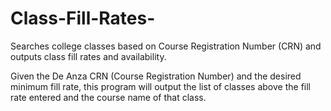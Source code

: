 # Class-Fill-Rates-
Searches college classes based on Course Registration Number (CRN) and outputs class fill rates and availability. 

Given the De Anza CRN (Course Registration Number) and the desired minimum fill rate, this program will output the list of classes above the fill rate entered and the course name of that class. 
